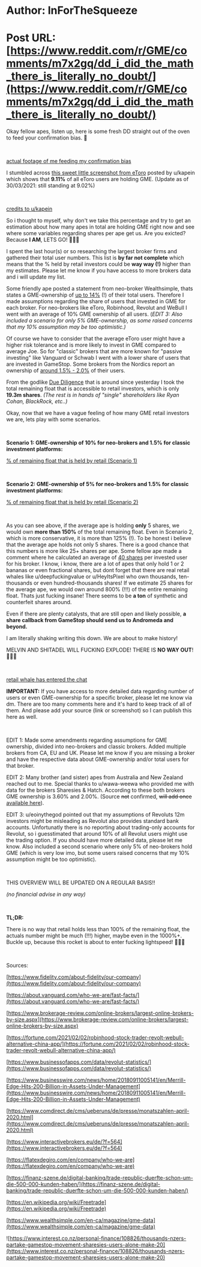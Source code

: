 # Author: InForTheSqueeze
# Post URL: [https://www.reddit.com/r/GME/comments/m7x2gq/dd_i_did_the_math_there_is_literally_no_doubt/](https://www.reddit.com/r/GME/comments/m7x2gq/dd_i_did_the_math_there_is_literally_no_doubt/)


Okay fellow apes, listen up, here is some fresh DD straight out of the oven to feed your confirmation bias. 🚀

&#x200B;

[actual footage of me feeding my confirmation bias](https://preview.redd.it/jlivhj2mttn61.png?width=454&format=png&auto=webp&s=1aa1145e82687682b56b14ab315fbb0734d47e30)

I stumbled across [this sweet little screenshot from eToro](https://www.reddit.com/r/GME/comments/m7r42a/everyone_on_etoro_is_long_on_gme/) posted by u/kapein which shows that **9.11%** of all eToro users are holding GME. (Update as of 30/03/2021: still standing at 9.02%)

&#x200B;

[credits to u\/kapein](https://preview.redd.it/oqd5jj2prtn61.png?width=386&format=png&auto=webp&s=0bd0a24b23e1da28f023594848891bd3a781bb46)

So i thought to myself, why don't we take this percentage and try to get an estimation about how many apes in total are holding GME right now and see where some variables regarding shares per ape get us. Are you exicted? Because **I AM**, LETS GO! 🚀🚀🚀

I spent the last hour(s) or so researching the largest broker firms and gathered their total user numbers. This list is **by far not complete** which means that the % held by retail investors could be **way way (!)** higher than my estimates. Please let me know if you have access to more brokers data and i will update my list.

Some friendly ape posted a statement from neo-broker Wealthsimple, thats states a GME-ownership of [up to 14%](https://www.wealthsimple.com/en-ca/magazine/gme-data) (!) of their total users. Therefore I made assumptions regarding the share of users that invested in GME for each broker. For neo-brokers like eToro, Robinhood, Revolut and WeBull I went with an average of 10% GME ownership of all users. (*EDIT 3: Also included a scenario for only 5% GME-ownership, as some raised concerns that my 10% assumption may be too optimistic.)*

Of course we have to consider that the average eToro user might have a higher risk tolerance and is more likely to invest in GME compared to average Joe. So for "classic" brokers that are more known for "passive investing" like Vanguard or Schwab I went with a lower share of users that are invested in GameStop. Some brokers from the Nordics report an ownership of [around 1.5% - 2.0%](https://www.reddit.com/r/GME/comments/m7x2gq/dd_i_did_the_math_there_is_literally_no_doubt/grebfmc?utm_source=share&utm_medium=web2x&context=3) of their users.

From the godlike [Due Diligence](https://iamnotafinancialadvisor.com/Current-DD/) that is around since yesterday I took the total remaining float that is accessible to retail investors, which is only **19.3m shares**. *(The rest is in hands of "single" shareholders like Ryan Cohan, BlackRock, etc..)*

Okay, now that we have a vague feeling of how many GME retail investors we are, lets play with some scenarios.

&#x200B;

**Scenario 1: GME-ownership of 10% for neo-brokers and 1.5% for classic investment platforms:**

[&#37; of remaining float that is held by retail \(Scenario 1\)](https://preview.redd.it/eb99z717i8o61.png?width=1170&format=png&auto=webp&s=75a7195987db9ed41b8407eaa0c1e3cacc56a627)

&#x200B;

**Scenario 2: GME-ownership of 5% for neo-brokers and 1.5% for classic investment platforms:**

[&#37; of remaining float that is held by retail \(Scenario 2\)](https://preview.redd.it/i8fahnkgi8o61.png?width=1170&format=png&auto=webp&s=0849de187deb52bafb8604c8566def34cb819714)

&#x200B;

As you can see above, if the average ape is holding **only** 5 shares, we would own **more than 150%** of the total remaining float. Even in Scenario 2, which is more conservative, it is more than 125% (!). To be honest i believe that the average ape holds not only 5 shares. There is a good chance that this numbers is more like 25+ shares per ape. Some fellow ape made a comment where he calculated an average of [40 shares](https://www.reddit.com/r/GME/comments/m7x2gq/dd_i_did_the_math_there_is_literally_no_doubt/grebfmc?utm_source=share&utm_medium=web2x&context=3) per invested user for his broker. I know, i know, there are a lot of apes that only hold 1 or 2 bananas or even fractional shares, but dont forget that there are real retail whales like u/deepfuckingvalue or u/HeyItsPixel who own thousands, ten-thousands or even hundred-thousands shares! If we estimate 25 shares for the average ape, we would own around 800% (!!!) of the entire remaining float. Thats just fucking insane! There seems to be **a ton** of synthetic and counterfeit shares around.

Even if there are plenty catalysts, that are still open and likely possible, **a share callback from GameStop should send us to Andromeda and beyond.**

I am literally shaking writing this down. We are about to make history!

MELVIN AND SHITADEL WILL FUCKING EXPLODE! THERE IS **NO WAY OUT**! 🚀🚀🚀

&#x200B;

[retail whale has entered the chat](https://preview.redd.it/wzqwxg1s4vn61.png?width=453&format=png&auto=webp&s=17f4324686bb3fde2911574f86051e24e7e376c2)

**IMPORTANT:** If you have access to more detailed data regarding number of users or even GME-ownership for a specific broker, please let me know via dm. There are too many comments here and it's hard to keep track of all of them. And please add your source (link or screenshot) so I can publish this here as well.

&#x200B;

EDIT 1: Made some amendments regarding assumptions for GME ownership, divided into neo-brokers and classic brokers. Added multiple brokers from CA, EU and UK. Please let me know if you are missing a broker and have the respective data about GME-ownership and/or total users for that broker.

EDIT 2: Many brother (and sister) apes from Australia and New Zealand reached out to me. Special thanks to u/wawa-weewa who provided me with data for the brokers Sharesies & Hatch. According to these both brokers GME ownership is 3.60% and 2.00%. (Source ~~not~~ confirmed, ~~will add once~~ [available here](https://www.interest.co.nz/personal-finance/108826/thousands-nzers-partake-gamestop-movement-sharesies-users-alone-make-20)).

EDIT 3: u/eoinythegod pointed out that my assumptions of Revoluts 12m investors might be misleading as Revolut also provides standard bank accounts. Unfortunatly there is no reporting about trading-only accounts for Revolut, so i guesstimated that around 10% of all Revolut users might use the trading option. If you should have more detailed data, please let me know. Also included a second scenario where only 5% of neo-brokers hold GME (which is very low imo, but some users raised concerns that my 10% assumption might be too optimistic).

&#x200B;

THIS OVERVIEW WILL BE UPDATED ON A REGULAR BASIS!!

*(no financial advise in any way)*

&#x200B;

**TL;DR:**

There is no way that retail holds less than 100% of the remaining float, the actuals number might be much (!!!) higher, maybe even in the 1000%+. Buckle up, because this rocket is about to enter fucking lightspeed! 🚀🚀🚀

&#x200B;

Sources:

[https://www.fidelity.com/about-fidelity/our-company](https://www.fidelity.com/about-fidelity/our-company)

[https://about.vanguard.com/who-we-are/fast-facts/](https://about.vanguard.com/who-we-are/fast-facts/)

[https://www.brokerage-review.com/online-brokers/largest-online-brokers-by-size.aspx](https://www.brokerage-review.com/online-brokers/largest-online-brokers-by-size.aspx)

[https://fortune.com/2021/02/02/robinhood-stock-trader-revolt-webull-alternative-china-app/](https://fortune.com/2021/02/02/robinhood-stock-trader-revolt-webull-alternative-china-app/)

[https://www.businessofapps.com/data/revolut-statistics/](https://www.businessofapps.com/data/revolut-statistics/)

[https://www.businesswire.com/news/home/20180911005141/en/Merrill-Edge-Hits-200-Billion-in-Assets-Under-Management](https://www.businesswire.com/news/home/20180911005141/en/Merrill-Edge-Hits-200-Billion-in-Assets-Under-Management)

[https://www.comdirect.de/cms/ueberuns/de/presse/monatszahlen-april-2020.html](https://www.comdirect.de/cms/ueberuns/de/presse/monatszahlen-april-2020.html)

[https://www.interactivebrokers.eu/de/?f=564](https://www.interactivebrokers.eu/de/?f=564)

[https://flatexdegiro.com/en/company/who-we-are](https://flatexdegiro.com/en/company/who-we-are)

[https://finanz-szene.de/digital-banking/trade-republic-duerfte-schon-um-die-500-000-kunden-haben/](https://finanz-szene.de/digital-banking/trade-republic-duerfte-schon-um-die-500-000-kunden-haben/)

[https://en.wikipedia.org/wiki/Freetrade](https://en.wikipedia.org/wiki/Freetrade)

[https://www.wealthsimple.com/en-ca/magazine/gme-data](https://www.wealthsimple.com/en-ca/magazine/gme-data)

![https://www.interest.co.nz/personal-finance/108826/thousands-nzers-partake-gamestop-movement-sharesies-users-alone-make-20](https://www.interest.co.nz/personal-finance/108826/thousands-nzers-partake-gamestop-movement-sharesies-users-alone-make-20)